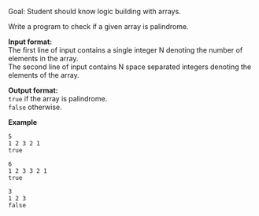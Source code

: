 Goal: Student should know logic building with arrays.  

Write a program to check if a given array is palindrome. 

**Input format:**  
The first line of input contains a single integer N denoting the number of elements in the array.  
The second line of input contains N space separated integers denoting the elements of the array.  


**Output format:**  
`true` if the array is palindrome.  
`false` otherwise.

**Example**
```
5
1 2 3 2 1
true
```

```
6
1 2 3 3 2 1
true
```

```
3
1 2 3
false
```
